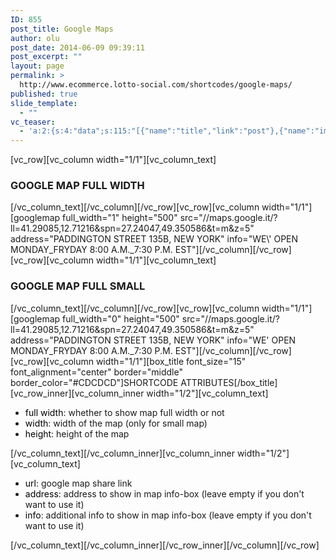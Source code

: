 ```yaml
---
ID: 855
post_title: Google Maps
author: olu
post_date: 2014-06-09 09:39:11
post_excerpt: ""
layout: page
permalink: >
  http://www.ecommerce.lotto-social.com/shortcodes/google-maps/
published: true
slide_template:
  - ""
vc_teaser:
  - 'a:2:{s:4:"data";s:115:"[{"name":"title","link":"post"},{"name":"image","image":"featured","link":"none"},{"name":"text","mode":"excerpt"}]";s:7:"bgcolor";s:0:"";}'
---
```

[vc_row][vc_column width="1/1"][vc_column_text]
<h3>GOOGLE MAP FULL WIDTH</h3>
[/vc_column_text][/vc_column][/vc_row][vc_row][vc_column width="1/1"][googlemap full_width="1" height="500" src="//maps.google.it/?ll=41.29085,12.71216&amp;spn=27.24047,49.350586&amp;t=m&amp;z=5" address="PADDINGTON STREET 135B, NEW YORK" info="WE\' OPEN MONDAY_FRYDAY 8:00 A.M._7:30 P.M. EST"][/vc_column][/vc_row][vc_row][vc_column width="1/1"][vc_column_text]
<h3>GOOGLE MAP FULL SMALL</h3>
[/vc_column_text][/vc_column][/vc_row][vc_row][vc_column width="1/1"][googlemap full_width="0" height="500" src="//maps.google.it/?ll=41.29085,12.71216&amp;spn=27.24047,49.350586&amp;t=m&amp;z=5" address="PADDINGTON STREET 135B, NEW YORK" info="WE' OPEN MONDAY_FRYDAY 8:00 A.M._7:30 P.M. EST"][/vc_column][/vc_row][vc_row][vc_column width="1/1"][box_title font_size="15" font_alignment="center" border="middle" border_color="#CDCDCD"]SHORTCODE ATTRIBUTES[/box_title][vc_row_inner][vc_column_inner width="1/2"][vc_column_text]
<ul>
	<li><span style="color: #000000">full width</span>: whether to show map full width or not</li>
	<li><span style="color: #000000">width</span>: width of the map (only for small map)</li>
	<li><span style="color: #000000">height</span>: height of the map</li>
</ul>
[/vc_column_text][/vc_column_inner][vc_column_inner width="1/2"][vc_column_text]
<ul>
	<li><span style="color: #000000">url</span>: google map share link</li>
	<li><span style="color: #000000">address</span>: address to show in map info-box (leave empty if you don't want to use it)</li>
	<li><span style="color: #000000">info</span>: additional info to show in map info-box (leave empty if you don't want to use it)</li>
</ul>
[/vc_column_text][/vc_column_inner][/vc_row_inner][/vc_column][/vc_row]